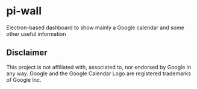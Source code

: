 # pi-wall
Electron-based dashboard to show mainly a Google calendar and some other useful information

## Disclaimer
This project is not affiliated with, associated to, nor endorsed by Google in any way. Google and the Google Calendar Logo are registered trademarks of Google Inc.
